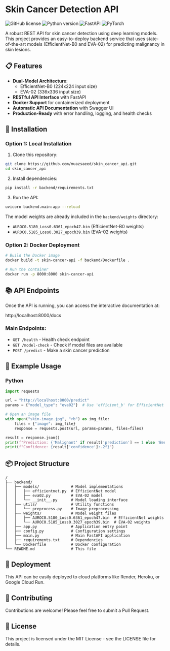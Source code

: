 # Skin Cancer Detection API

![GitHub license](https://img.shields.io/badge/license-MIT-blue.svg)
![Python version](https://img.shields.io/badge/python-3.10+-blue.svg)
![FastAPI](https://img.shields.io/badge/FastAPI-0.95.2-green.svg)
![PyTorch](https://img.shields.io/badge/PyTorch-2.0.1-orange.svg)

A robust REST API for skin cancer detection using deep learning models. This project provides an easy-to-deploy backend service that uses state-of-the-art models (EfficientNet-B0 and EVA-02) for predicting malignancy in skin lesions.

## 📋 Features

- **Dual-Model Architecture**:
  - EfficientNet-B0 (224x224 input size)
  - EVA-02 (336x336 input size)
- **RESTful API Interface** with FastAPI
- **Docker Support** for containerized deployment
- **Automatic API Documentation** with Swagger UI
- **Production-Ready** with error handling, logging, and health checks

## 🔧 Installation

### Option 1: Local Installation

1. Clone this repository:
```bash
git clone https://github.com/muazsaeed/skin_cancer_api.git
cd skin_cancer_api
```

2. Install dependencies:
```bash
pip install -r backend/requirements.txt
```

3. Run the API:
```bash
uvicorn backend.main:app --reload
```

The model weights are already included in the `backend/weights` directory:
- `AUROC0.5180_Loss0.6361_epoch47.bin` (EfficientNet-B0 weights)
- `AUROC0.5185_Loss0.3027_epoch39.bin` (EVA-02 weights)

### Option 2: Docker Deployment

```bash
# Build the Docker image
docker build -t skin-cancer-api -f backend/Dockerfile .

# Run the container
docker run -p 8000:8000 skin-cancer-api
```

## 📚 API Endpoints

Once the API is running, you can access the interactive documentation at:

http://localhost:8000/docs

### Main Endpoints:

- `GET /health` - Health check endpoint
- `GET /model-check` - Check if model files are available
- `POST /predict` - Make a skin cancer prediction

## 📝 Example Usage

### Python

```python
import requests

url = "http://localhost:8000/predict"
params = {"model_type": "eva02"}  # Use 'efficient_b' for EfficientNet

# Open an image file
with open("skin-image.jpg", "rb") as img_file:
    files = {"image": img_file}
    response = requests.post(url, params=params, files=files)

result = response.json()
print(f"Prediction: {'Malignant' if result['prediction'] == 1 else 'Benign'}")
print(f"Confidence: {result['confidence']:.2f}")
```

## 📦 Project Structure

```
/
├── backend/
│   ├── models/              # Model implementations
│   │   ├── efficientnet.py  # EfficientNet model
│   │   ├── eva02.py         # EVA-02 model
│   │   └── __init__.py      # Model loading interface
│   ├── utils/               # Utility functions
│   │   └── preprocess.py    # Image preprocessing
│   ├── weights/             # Model weight files
│   │   ├── AUROC0.5180_Loss0.6361_epoch47.bin  # EfficientNet weights
│   │   └── AUROC0.5185_Loss0.3027_epoch39.bin  # EVA-02 weights
│   ├── app.py               # Application entry point
│   ├── config.py            # Configuration settings
│   ├── main.py              # Main FastAPI application
│   ├── requirements.txt     # Dependencies
│   └── Dockerfile           # Docker configuration
└── README.md                # This file
```

## 🚀 Deployment

This API can be easily deployed to cloud platforms like Render, Heroku, or Google Cloud Run.

## 🤝 Contributing

Contributions are welcome! Please feel free to submit a Pull Request.

## 📄 License

This project is licensed under the MIT License - see the LICENSE file for details. 